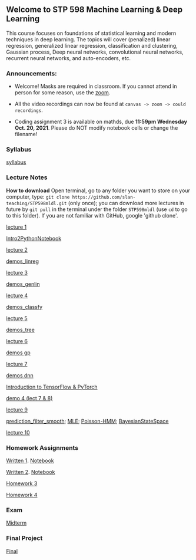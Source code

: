 ## Welcome to STP 598 Machine Learning \& Deep Learning 

This course focuses on foundations of statistical learning and modern techniques in deep learning. The topics will cover (penalized) linear regression, generalized linear regression, classification and clustering, Gaussian process, Deep neural networks, convolutional neural networks, recurrent neural networks, and auto-encoders, etc.

### Announcements:

* Welcome! Masks are required in classroom. If you cannot attend in person for some reason, use the [zoom](https://asu.zoom.us/j/85457478422?pwd=cE1JTmxHMlNmT05xNGNUby9vcGswQT09).

* All the video recordings can now be found at `canvas -> zoom -> could recordings`.

* Coding assignment 3 is available on mathds, due **11:59pm Wednesday Oct. 20, 2021**. Please do NOT modify notebook cells or change the filename!


### Syllabus

[syllabus](https://github.com/slan-teaching/STP598mldl/blob/main/syllabus_STP598mldl.pdf)

### Lecture Notes

**How to download** Open terminal, go to any folder you want to store on your computer, type: `git clone https://github.com/slan-teaching/STP598mldl.git` (only once); you can download more lectures in future by `git pull` in the terminal under the folder `STP598mldl` (use `cd` to go to this folder). If you are not familiar with GitHub, google 'github clone'.

[lecture 1](https://github.com/slan-teaching/STP598mldl/blob/main/lecture_notes/STP598mldl_Intro.pdf)

[Intro2PythonNotebook](https://github.com/slan-teaching/STP598mldl/blob/main/lecture_notes/Lec13-Getting-started-with-iPython-Notebook.pdf)

[lecture 2](https://github.com/slan-teaching/STP598mldl/blob/main/lecture_notes/STP598mldl_lect2reg.pdf)

[demos_linreg](https://github.com/slan-teaching/STP598mldl/tree/main/demos/lect2_reg)

[lecture 3](https://github.com/slan-teaching/STP598mldl/blob/main/lecture_notes/STP598mldl_lect3gen.pdf)

[demos_genlin](https://github.com/slan-teaching/STP598mldl/tree/main/demos/lec3_gen)

[lecture 4](https://github.com/slan-teaching/STP598mldl/blob/main/lecture_notes/STP598mldl_lect4clas.pdf)

[demos_classfy](https://github.com/slan-teaching/STP598mldl/tree/main/demos/lect4_clas)

[lecture 5](https://github.com/slan-teaching/STP598mldl/blob/main/lecture_notes/STP598mldl_lect5tree.pdf)

[demos_tree](https://github.com/slan-teaching/STP598mldl/tree/main/demos/lect5_tree)

[lecture 6](https://github.com/slan-teaching/STP598mldl/blob/main/lecture_notes/STP598mldl_lect6gp.pdf)

[demos gp](https://github.com/slan-teaching/STP598mldl/tree/main/demos/lect6_gp)

[lecture 7](https://github.com/slan-teaching/STP598mldl/blob/main/lecture_notes/STP598mldl_lect7dnn.pdf)

[demos dnn](https://github.com/slan-teaching/STP598mldl/tree/main/demos/lect7_dnn)

[Introduction to TensorFlow & PyTorch](https://github.com/slan-teaching/STP598mldl/tree/main/demos/Intro2TFPyTorch)

[demo 4 (lect 7 & 8)](https://github.com/slan-teaching/STP598sta/blob/master/demos/STP598sta_timeseries.html)

[lecture 9](https://github.com/slan-teaching/STP598sta/blob/master/lecture_notes/STP598sta_lecture9.pdf)

[prediction_filter_smooth](https://github.com/slan-teaching/STP598sta/blob/master/demos/prediction_filter_smooth.R);  [MLE](https://github.com/slan-teaching/STP598sta/blob/master/demos/mle.R);  [Poisson-HMM](https://github.com/slan-teaching/STP598sta/blob/master/demos/PoissonHMM.R);  [BayesianStateSpace](https://github.com/slan-teaching/STP598sta/blob/master/demos/BayesStateSpace.R)

[lecture 10](https://github.com/slan-teaching/STP598sta/blob/master/lecture_notes/STP598sta_lecture10.pdf)

### Homework Assignments

[Written 1](https://github.com/slan-teaching/STP598mldl/blob/main/homework/STP598mldl_written1.pdf).   [Notebook](https://github.com/slan-teaching/STP598mldl/blob/main/homework/STP598mldl_written1.ipynb)

[Written 2](https://github.com/slan-teaching/STP598mldl/blob/main/homework/STP598mldl_written2.pdf).    [Notebook](https://github.com/slan-teaching/STP598mldl/blob/main/homework/STP598mldl_written2.ipynb)

[Homework 3](https://github.com/slan-teaching/STP598sta/blob/master/Homework/STP598sta_hw3.pdf)

[Homework 4](https://github.com/slan-teaching/STP598sta/blob/master/Homework/STP598sta_hw4.pdf)

### Exam

[Midterm](https://github.com/slan-teaching/STP598sta/blob/master/Project/Midterm.pdf)

### Final Project

[Final](https://github.com/slan-teaching/STP598sta/blob/master/Project/Final.pdf)
